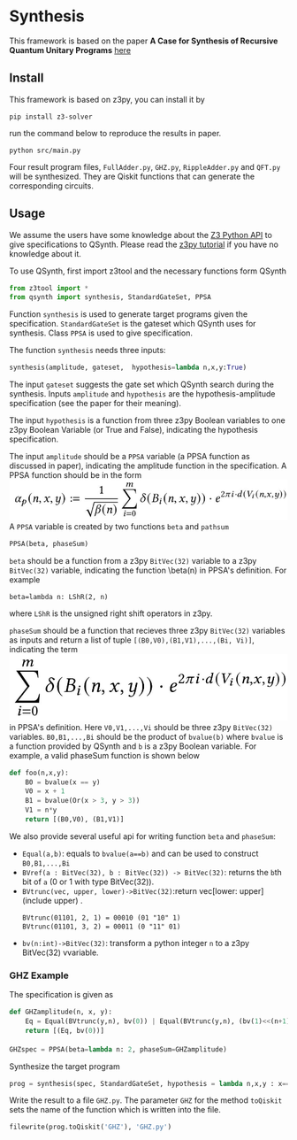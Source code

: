 # Synthesis

This framework is based on the paper **A Case for Synthesis of Recursive Quantum Unitary Programs** [here](document/QSynth.pdf)

## Install
This framework is based on z3py, you can install it by
```
pip install z3-solver
```
run the command below to reproduce the results in paper.
```
python src/main.py
```
Four result program files, `FullAdder.py`, `GHZ.py`, `RippleAdder.py` and `QFT.py` will be synthesized. They are Qiskit functions that can generate the corresponding circuits. 

## Usage

We assume the users have some knowledge about the [Z3 Python API](https://ericpony.github.io/z3py-tutorial/guide-examples.htm) to give specifications to QSynth. Please read the [z3py tutorial](https://ericpony.github.io/z3py-tutorial/guide-examples.htm) if you have no knowledge about it.

To use QSynth, first import z3tool and the necessary functions form QSynth
```python
from z3tool import *
from qsynth import synthesis, StandardGateSet, PPSA
```
Function `synthesis` is used to generate target programs given the specification. `StandardGateSet` is the gateset which QSynth uses for synthesis. Class `PPSA` is used to give specification.

The function `synthesis` needs three inputs:
```python
synthesis(amplitude, gateset,  hypothesis=lambda n,x,y:True)
```
The input `gateset` suggests the gate set which QSynth search during the synthesis. Inputs `amplitude` and `hypothesis` are the hypothesis-amplitude specification (see the paper for their meaning).

The input `hypothesis` is a function from three z3py Boolean variables to one z3py Boolean Variable (or True and False), indicating the hypothesis specification.

The input `amplitude` should be a `PPSA` variable (a PPSA function as discussed in paper), indicating the amplitude function in the specification. A PPSA function should be in the form
![](document/PPSA.jpg)
A `PPSA` variable is created by two functions `beta` and `pathsum`
```python
PPSA(beta, phaseSum)
```
`beta` should be a function from a z3py `BitVec(32)` variable to a z3py `BitVec(32)` variable, indicating the function \beta(n) in PPSA's definition. For example
```
beta=lambda n: LShR(2, n)
```
where `LShR` is the unsigned right shift operators in z3py.

`phaseSum` should be a function that recieves three z3py `BitVec(32)` variables as inputs and return a list of tuple `[(B0,V0),(B1,V1),...,(Bi, Vi)]`, indicating the term
![](document/phaseSum.jpg)
in PPSA's definition. Here `V0,V1,...,Vi` should be three z3py `BitVec(32)` variables. `B0,B1,...,Bi` should be the product of `bvalue(b)` where `bvalue` is a function provided by QSynth and `b` is a z3py Boolean variable. For example, a valid phaseSum function is shown below
```python
def foo(n,x,y):
    B0 = bvalue(x == y)
    V0 = x + 1
    B1 = bvalue(Or(x > 3, y > 3))
    V1 = n*y
    return [(B0,V0), (B1,V1)]
```

We also provide several useful api for writing function `beta` and `phaseSum`:

- `Equal(a,b)`: equals to `bvalue(a==b)` and can be used to construct `B0,B1,...,Bi`
- `BVref(a : BitVec(32), b : BitVec(32)) -> BitVec(32)`: returns the `b`th bit of `a` (0 or 1 with type BitVec(32)). 
- `BVtrunc(vec, upper, lower)->BitVec(32)`:return vec[lower: upper] (include upper) .
    ```
    BVtrunc(01101, 2, 1) = 00010 (01 "10" 1)
    BVtrunc(01101, 3, 2) = 00011 (0 "11" 01)
    ```
- `bv(n:int)->BitVec(32)`: transform a python integer `n` to a z3py BitVec(32) vvariable.

### GHZ Example

The specification is given as

```python
def GHZamplitude(n, x, y):
    Eq = Equal(BVtrunc(y,n), bv(0)) | Equal(BVtrunc(y,n), (bv(1)<<(n+1)) -1)
    return [(Eq, bv(0))]

GHZspec = PPSA(beta=lambda n: 2, phaseSum=GHZamplitude)
```

Synthesize the target program

```python
prog = synthesis(spec, StandardGateSet, hypothesis = lambda n,x,y : x==bv(0))
```

Write the result to a file `GHZ.py`. The parameter `GHZ` for the method `toQiskit` sets the name of the function which is written into the file.

```python
filewrite(prog.toQiskit('GHZ'), 'GHZ.py')
```